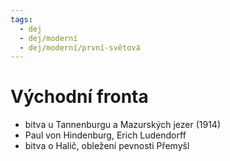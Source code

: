 ```yaml
---
tags:
  - dej
  - dej/moderní
  - dej/moderní/první-světová
---
```

# Východní fronta
- bitva u Tannenburgu a Mazurských jezer (1914)
- Paul von Hindenburg, Erich Ludendorff
- bitva o Halič, obležení pevnosti Přemyšl